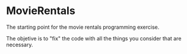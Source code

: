 MovieRentals
============

The starting point for the movie rentals programming exercise.

The objetive is to "fix" the code with all the things you consider that are necessary.
